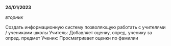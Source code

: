 __24/01/2023__

_вторник_

Создать информационную систему позволяющую работать с учителями / учениками школы
Учитель: Добавляет оценку, опред. ученику за опред. предмет
Ученик: Просматривает оценки по фамилии

